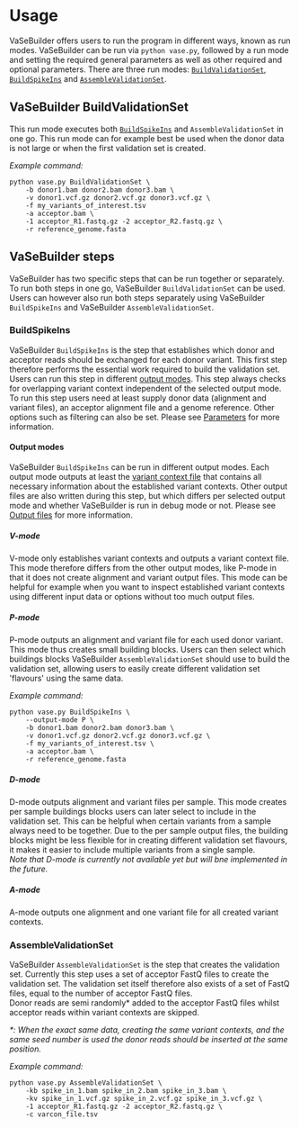 # Usage
VaSeBuilder offers users to run the program in different ways, known as run modes. VaSeBuilder can be run via ```python vase.py```, followed by a run mode and setting the required general parameters as well as other required and optional parameters. There are three run modes: [```BuildValidationSet```](#vasebuilder-buildvalidationset), [```BuildSpikeIns```](#buildspikeins) and [```AssembleValidationSet```](#assemblevalidationset).

## VaSeBuilder BuildValidationSet
This run mode executes both [```BuildSpikeIns```](#buildspikeins) and ```AssembleValidationSet``` in one go. This run mode can for example best be used when the donor data is not large or when the first validation set is created.  

_Example command:_
```
python vase.py BuildValidationSet \
    -b donor1.bam donor2.bam donor3.bam \
    -v donor1.vcf.gz donor2.vcf.gz donor3.vcf.gz \
    -f my_variants_of_interest.tsv
    -a acceptor.bam \
    -1 acceptor_R1.fastq.gz -2 acceptor_R2.fastq.gz \
    -r reference_genome.fasta
```

## VaSeBuilder steps
VaSeBuilder has two specific steps that can be run together or separately. To run both steps in one go, VaSeBuilder ```BuildValidationSet``` can be used. Users can however also run both steps separately using VaSeBuilder ```BuildSpikeIns``` and VaSeBuilder ```AssembleValidationSet```.

### BuildSpikeIns
VaSeBuilder ```BuildSpikeIns``` is the step that establishes which donor and acceptor reads should be exchanged for each donor variant. This first step therefore performs the essential work required to build the validation set. Users can run this step in different [output modes](#output-modes). This step always checks for overlapping variant context independent of the selected output mode.
To run this step users need at least supply donor data (alignment and variant files), an acceptor alignment file and a genome reference. Other options such as filtering can also be set. Please see [Parameters](parameters.md) for more information.


#### Output modes
VaSeBuilder ```BuildSpikeIns``` can be run in different output modes. Each output mode outputs at least the [variant context file](output_file_formats.md#variant-context-file) that contains all necessary information about the established variant contexts. Other output files are also written during this step, but which differs per selected output mode and whether VaSeBuilder is run in debug mode or not. Please see [Output files](output_files.md) for more information.

##### V-mode
V-mode only establishes variant contexts and outputs a variant context file. This mode therefore differs from the other output modes, like P-mode in that it does not create alignment and variant output files. This mode can be helpful for example when you want to inspect established variant contexts using different input data or options without too much output files.

##### P-mode
P-mode outputs an alignment and variant file for each used donor variant. This mode thus creates small building blocks. Users can then select which buildings blocks VaSeBuilder ```AssembleValidationSet``` should use to build the validation set, allowing users to easily create different validation set 'flavours' using the same data.

_Example command:_
```
python vase.py BuildSpikeIns \
    --output-mode P \
    -b donor1.bam donor2.bam donor3.bam \
    -v donor1.vcf.gz donor2.vcf.gz donor3.vcf.gz \
    -f my_variants_of_interest.tsv \
    -a acceptor.bam \
    -r reference_genome.fasta
```

##### D-mode
D-mode outputs alignment and variant files per sample. This mode creates per sample buildings blocks users can later select to include in the validation set. This can be helpful when certain variants from a sample always need to be together. Due to the per sample output files, the building blocks might be less flexible for in creating different validation set flavours, it makes it easier to include multiple variants from a single sample.  
_Note that D-mode is currently not available yet but will bne implemented in the future._

##### A-mode
A-mode outputs one alignment and one variant file for all created variant contexts. 


### AssembleValidationSet
VaSeBuilder ```AssembleValidationSet``` is the step that creates the validation set. Currently this step uses a set of acceptor FastQ files to create the validation set. The validation set itself therefore also exists of a set of FastQ files, equal to the number of acceptor FastQ files.  
Donor reads are semi randomly* added to the acceptor FastQ files whilst acceptor reads within variant contexts are skipped.

_*: When the exact same data, creating the same variant contexts, and the same seed number is used the donor reads should be inserted at the same position._

_Example command:_
```
python vase.py AssembleValidationSet \
    -kb spike_in_1.bam spike_in_2.bam spike_in_3.bam \
    -kv spike_in_1.vcf.gz spike_in_2.vcf.gz spike_in_3.vcf.gz \
    -1 acceptor_R1.fastq.gz -2 acceptor_R2.fastq.gz \
    -c varcon_file.tsv
```
